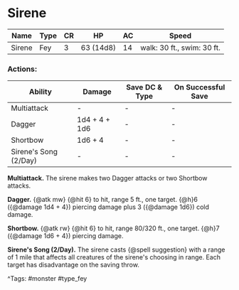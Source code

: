 # Sirene

| Name | Type | CR | HP | AC | Speed |
|------|------|----|----|----|-------|
| Sirene | Fey | 3 | 63 (14d8) | 14 | walk: 30 ft., swim: 30 ft. |

### Actions:

| Ability | Damage | Save DC & Type | On Successful Save |
|---------|--------|----------------|--------------------|
| Multiattack | - | - | - |
| Dagger | 1d4 + 4 + 1d6 | - | - |
| Shortbow | 1d6 + 4 | - | - |
| Sirene's Song (2/Day) | - | - | - |


**Multiattack.** The sirene makes two Dagger attacks or two Shortbow attacks.

**Dagger.** {@atk mw} {@hit 6} to hit, range 5 ft., one target. {@h}6 ({@damage 1d4 + 4}) piercing damage plus 3 ({@damage 1d6}) cold damage.

**Shortbow.** {@atk rw} {@hit 6} to hit, range 80/320 ft., one target. {@h}7 ({@damage 1d6 + 4}) piercing damage.

**Sirene's Song (2/Day).** The sirene casts {@spell suggestion} with a range of 1 mile that affects all creatures of the sirene's choosing in range. Each target has disadvantage on the saving throw.

^Tags: #monster #type_fey